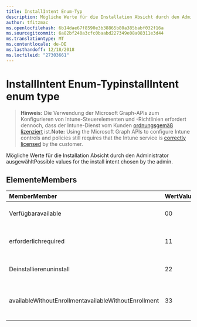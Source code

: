 ```yaml
---
title: InstallIntent Enum-Typ
description: Mögliche Werte für die Installation Absicht durch den Administrator ausgewählt
author: tfitzmac
ms.openlocfilehash: 6b14dae67f8590e3b38865b80a385babf032f16a
ms.sourcegitcommit: 6a82bf240a3cfc0baabd227349e08a08311e3d44
ms.translationtype: MT
ms.contentlocale: de-DE
ms.lasthandoff: 12/18/2018
ms.locfileid: "27303661"
---
```

# <a name="installintent-enum-type"></a><span data-ttu-id="29b20-103">InstallIntent Enum-Typ</span><span class="sxs-lookup"><span data-stu-id="29b20-103">installIntent enum type</span></span>

> <span data-ttu-id="29b20-104">**Hinweis:** Die Verwendung der Microsoft Graph-APIs zum Konfigurieren von Intune-Steuerelementen und -Richtlinien erfordert dennoch, dass der Intune-Dienst vom Kunden [ordnungsgemäß lizenziert](https://go.microsoft.com/fwlink/?linkid=839381) ist.</span><span class="sxs-lookup"><span data-stu-id="29b20-104">**Note:** Using the Microsoft Graph APIs to configure Intune controls and policies still requires that the Intune service is [correctly licensed](https://go.microsoft.com/fwlink/?linkid=839381) by the customer.</span></span>

<span data-ttu-id="29b20-105">Mögliche Werte für die Installation Absicht durch den Administrator ausgewählt</span><span class="sxs-lookup"><span data-stu-id="29b20-105">Possible values for the install intent chosen by the admin.</span></span>
## <a name="members"></a><span data-ttu-id="29b20-106">Elemente</span><span class="sxs-lookup"><span data-stu-id="29b20-106">Members</span></span>
|<span data-ttu-id="29b20-107">Member</span><span class="sxs-lookup"><span data-stu-id="29b20-107">Member</span></span>|<span data-ttu-id="29b20-108">Wert</span><span class="sxs-lookup"><span data-stu-id="29b20-108">Value</span></span>|<span data-ttu-id="29b20-109">Beschreibung</span><span class="sxs-lookup"><span data-stu-id="29b20-109">Description</span></span>|
|:---|:---|:---|
|<span data-ttu-id="29b20-110">Verfügbar</span><span class="sxs-lookup"><span data-stu-id="29b20-110">available</span></span>|<span data-ttu-id="29b20-111">0</span><span class="sxs-lookup"><span data-stu-id="29b20-111">0</span></span>|<span data-ttu-id="29b20-112">Verfügbare Install beabsichtigt.</span><span class="sxs-lookup"><span data-stu-id="29b20-112">Available install intent.</span></span>|
|<span data-ttu-id="29b20-113">erforderlich</span><span class="sxs-lookup"><span data-stu-id="29b20-113">required</span></span>|<span data-ttu-id="29b20-114">1</span><span class="sxs-lookup"><span data-stu-id="29b20-114">1</span></span>|<span data-ttu-id="29b20-115">Installieren der erforderlichen beabsichtigt.</span><span class="sxs-lookup"><span data-stu-id="29b20-115">Required install intent.</span></span>|
|<span data-ttu-id="29b20-116">Deinstallieren</span><span class="sxs-lookup"><span data-stu-id="29b20-116">uninstall</span></span>|<span data-ttu-id="29b20-117">2</span><span class="sxs-lookup"><span data-stu-id="29b20-117">2</span></span>|<span data-ttu-id="29b20-118">Deinstallieren Sie Install beabsichtigt.</span><span class="sxs-lookup"><span data-stu-id="29b20-118">Uninstall install intent.</span></span>|
|<span data-ttu-id="29b20-119">availableWithoutEnrollment</span><span class="sxs-lookup"><span data-stu-id="29b20-119">availableWithoutEnrollment</span></span>|<span data-ttu-id="29b20-120">3</span><span class="sxs-lookup"><span data-stu-id="29b20-120">3</span></span>|<span data-ttu-id="29b20-121">Ohne Registrierung Install beabsichtigt verfügbar.</span><span class="sxs-lookup"><span data-stu-id="29b20-121">Available without enrollment install intent.</span></span>|



